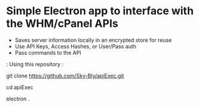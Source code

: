 # Simple Electron app to interface with the WHM/cPanel APIs

- Saves server information locally in an encrypted store for reuse
- Use API Keys, Access Hashes, or User/Pass auth
- Pass commands to the API

: Using this repository :

 git clone https://github.com/Sky-Bly/apiExec.git

 cd apiExec

 electron .

